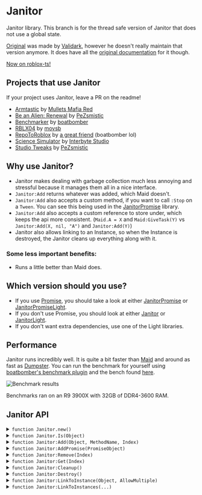 # Janitor
Janitor library. This branch is for the thread safe version of Janitor that does not use a global state.

[Original](https://github.com/RoStrap/Events/blob/master/Janitor.lua) was made by [Validark](https://github.com/Validark), however he doesn't really maintain that version anymore. It does have all the [original documentation](https://rostrap.github.io/Libraries/Events/Janitor/) for it though.

[Now on roblox-ts!](https://www.npmjs.com/package/@rbxts/janitor)

## Projects that use Janitor

If your project uses Janitor, leave a PR on the readme!

- [Armtastic](https://www.roblox.com/games/6242582774/SHOP-Armtastic-Alpha) by [Mullets Mafia Red](https://www.roblox.com/groups/9160772/Mullet-Mafia-Red#!/about)
- [Be an Alien: Renewal](https://www.roblox.com/games/463915360/Be-an-Alien-Renewal) by [PeZsmistic](https://www.roblox.com/users/121643/profile)
- [Benchmarker](https://www.roblox.com/library/5853950046/Benchmarker) by [boatbomber](https://www.roblox.com/users/33655127/profile/)
- [RBLX04](https://www.roblox.com/games/5040794421/RBLX04-A-ROBLOX-2004-Simulation) by [movsb](https://www.roblox.com/games/5040794421/RBLX04-A-ROBLOX-2004-Simulation)
- [RepoToRoblox](https://www.roblox.com/library/6284281701/RepoToRoblox) by [a great friend](https://www.roblox.com/users/33655127/profile) (boatbomber lol)
- [Science Simulator](https://www.roblox.com/games/5414779423/5M-EVENT-Science-Simulator) by [Interbyte Studio](https://www.roblox.com/groups/5126818/Interbyte-Studio#!/about)
- [Studio Tweaks](https://www.roblox.com/library/5601031949/Studio-Tweaks) by [PeZsmistic](https://www.roblox.com/users/121643/profile)

## Why use Janitor?

- Janitor makes dealing with garbage collection much less annoying and stressful because it manages them all in a nice interface.
- `Janitor:Add` returns whatever was added, which Maid doesn't.
- `Janitor:Add` also accepts a custom method, if you want to call `:Stop` on a `Tween`. You can see this being used in the [JanitorPromise](https://github.com/howmanysmall/Janitor/blob/main/src/JanitorPromise/init.lua#L77) library.
- `Janitor:Add` also accepts a custom reference to store under, which keeps the api more consistent. (`Maid.A = X` and `Maid:GiveTask(Y)` vs `Janitor:Add(X, nil, "A")` and `Janitor:Add(Y)`)
- Janitor also allows linking to an Instance, so when the Instance is destroyed, the Janitor cleans up everything along with it.

### Some less important benefits:

- Runs a little better than Maid does.

## Which version should you use?

- If you use [Promise](https://github.com/evaera/roblox-lua-promise), you should take a look at either [JanitorPromise](https://github.com/howmanysmall/Janitor/tree/main/src/JanitorPromise) or [JanitorPromiseLight](https://github.com/howmanysmall/Janitor/blob/main/src/JanitorPromiseLight.lua).
- If you don't use Promise, you should look at either [Janitor](https://github.com/howmanysmall/Janitor/tree/main/src/Janitor) or [JanitorLight](https://github.com/howmanysmall/Janitor/blob/main/src/JanitorLight.lua).
- If you don't want extra dependencies, use one of the Light libraries.

## Performance

Janitor runs incredibly well. It is quite a bit faster than [Maid](https://github.com/Quenty/NevermoreEngine/blob/version2/Modules/Shared/Events/Maid.lua) and around as fast as [Dumpster](https://gist.github.com/Fraktality/f0ab4ad950698e9f08bb01bea486845e). You can run the benchmark for yourself using [boatbomber's benchmark plugin](https://devforum.roblox.com/t/benchmarker-plugin-compare-function-speeds-with-graphs-percentiles-and-more/829912) and the bench found [here](https://github.com/boatbomber/BenchmarkerLibrary).

![Benchmark results](https://cdn.discordapp.com/attachments/507950082285502465/807365433388433408/unknown.png)

Benchmarks ran on an R9 3900X with 32GB of DDR4-3600 RAM.

## Janitor API

<details>
<summary><code>function Janitor.new()</code></summary>

Instantiates a new Janitor object.

**Returns:**  
`[Janitor]`

</details>

<details>
<summary><code>function Janitor.Is(Object)</code></summary>

Determines if the passed object is a Janitor.

**Parameters:**
- `[any] Object`  
The object you are checking.

**Returns:**  
`[boolean]` Whether or not the object is a Janitor.

</details>

<details>
<summary><code>function Janitor:Add(Object, MethodName, Index)</code></summary>

Adds an `Object` to Janitor for later cleanup, where `MethodName` is the key of the method within `Object` which should be called at cleanup time. If the `MethodName` is `true` the `Object` itself will be called instead. If passed an index it will occupy a namespace which can be `Remove()`d or overwritten. Returns the `Object`.

**Parameters:**
- `[any] Object`  
The object you want to clean up.
- `[string | true?] MethodName`
The name of the method that will be used to clean up. If not passed, it will first check if the object's type exists in TypeDefaults, and if that doesn't exist, it assumes `Destroy`.
- `[any?] Index`  
The index that can be used to clean up the object manually.

**Returns:**  
`[any]` The object that was passed.

</details>

<details>
<summary><code>function Janitor:AddPromise(PromiseObject)</code></summary>

Adds a promise to the janitor. If the janitor is cleaned up and the promise is not completed, the promise will be cancelled.

**Parameters:**
- `[Promise] PromiseObject`  
The promise you want to add to the janitor.

**Returns:**  
`[Promise]`

</details>

<details>
<summary><code>function Janitor:Remove(Index)</code></summary>

Cleans up whatever `Object` was set to this namespace by the 3rd parameter of `:Add()`.

**Parameters:**
- `[any] Index`  
The index you want to remove.

**Returns:**  
`[Janitor]` The same janitor, for chaining reasons.

</details>

<details>
<summary><code>function Janitor:Get(Index)</code></summary>

Gets whatever object is stored with the given index, if it exists. This was added since Maid allows getting the task using `__index`.

**Parameters:**
- `[any] Index`  
The index that the object is stored under.

**Returns:**  
`[any?]` This will return the object if it is found, but it won't return anything if it doesn't exist.

</details>

<details>
<summary><code>function Janitor:Cleanup()</code></summary>

Calls each Object's `MethodName` (or calls the Object if `MethodName == true`) and removes them from the Janitor. Also clears the namespace. This function is also called when you call a Janitor Object (so it can be used as a destructor callback).

**Returns:**  
`[void]`

</details>

<details>
<summary><code>function Janitor:Destroy()</code></summary>

Calls `:Cleanup()` and renders the Janitor unusable.

**Returns:**  
`[void]`

</details>

<details>
<summary><code>function Janitor:LinkToInstance(Object, AllowMultiple)</code></summary>

"Links" this Janitor to an Instance, such that the Janitor will `Cleanup` when the Instance is `Destroyed()` and garbage collected. A Janitor may only be linked to one instance at a time, unless `AllowMultiple` is true. When called with a truthy `AllowMultiple` parameter, the Janitor will "link" the Instance without overwriting any previous links, and will also not be overwritable. When called with a falsy `AllowMultiple` parameter, the Janitor will overwrite the previous link which was also called with a falsy `AllowMultiple` parameter, if applicable.

**Parameters:**
- `[Instance] Object`  
The instance you want to link the Janitor to.
- `[boolean?] AllowMultiple`  
Whether or not to allow multiple links on the same Janitor.

**Returns:**  
`[RbxScriptConnection]` A pseudo RBXScriptConnection that can be disconnected.

</details>

<details>
<summary><code>function Janitor:LinkToInstances(...)</code></summary>

Links several instances to a janitor, which is then returned.

**Parameters:**
- `[...Instance] ...`  
All the instances you want linked.

**Returns:**  
`[Janitor]` A janitor that can be used to manually disconnect all LinkToInstances.

</details>
